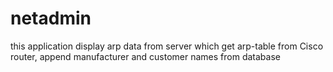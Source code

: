 # netadmin
this application display arp data from server which get arp-table from Cisco router, append manufacturer and customer names from database
